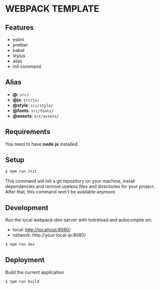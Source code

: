 # WEBPACK TEMPLATE

## Features
- eslint
- prettier
- babel
- stylus
- alias
- init command

## Alias
- **@**: ```src/```
- **@js**: ```src/js/```
- **@style**: ```src/style/```
- **@fonts**: ```src/fonts/```
- **@assets**: ```src/assets/```

## Requirements
You need to have **node.js** installed. 

## Setup
```sh
$ npm run init
```
This command will init a git repository on your machine, install dependencies and remove useless files and directories for your project.
After that, this command won't be available anymore.

## Development
Run the local webpack-dev-server with hotreload and autocompile on:
- local: [http://localhost:8080/](http://localhost:8080/)
- network: http://your-local-ip:8080/
```sh
$ npm run dev
```

## Deployment
Build the current application
```sh
$ npm run build
```
